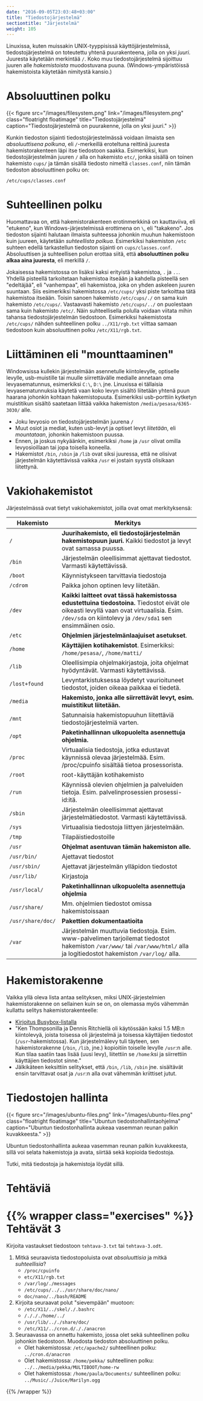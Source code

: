 ```yaml
---
date: "2016-09-05T23:03:48+03:00"
title: "Tiedostojärjestelmä"
sectiontitle: "Järjestelmä"
weight: 105
---
```


Linuxissa, kuten muissakin UNIX-tyyppisissä käyttöjärjestelmissä, tiedostojärjestelmä on toteutettu yhtenä
puurakenteena, jolla on yksi *juuri*. Juuresta käytetään merkintää `/`.
Koko muu tiedostojärjestelmä sijoittuu juuren alle *hakemistoista* muodostuvana
puuna. (Windows-ympäristöissä hakemistoista käytetään nimitystä kansio.)

Absoluuttinen polku
===================

{{< figure src="/images/filesystem.png" link="/images/filesystem.png" class="floatright floatimage" title="Tiedostojärjestelmä" caption="Tiedostojärjestelmä on puurakenne, jolla on yksi juuri." >}}

Kunkin tiedoston sijainti tiedostojärjestelmässä voidaan ilmaista sen *absoluuttisena polkuna*,
eli `/`-merkeillä eroteltuna reittinä juuresta hakemistorakenteen läpi itse tiedostoon saakka.
Esimerkiksi, kun tiedostojärjestelmän juuren `/` alla on hakemisto `etc/`, jonka sisällä on
toinen hakemisto `cups/` ja tämän sisällä tiedosto nimeltä `classes.conf`,
niin tämän tiedoston absoluuttinen polku on:

```
/etc/cups/classes.conf
```

Suhteellinen polku
==================

Huomattavaa on, että hakemistorakenteen erotinmerkkinä on kauttaviiva, eli "etukeno", kun Windows-järjestelmissä
erottimena on `\`, eli "takakeno". Jos tiedoston sijainti halutaan ilmaista suhteessa johonkin muuhun
hakemistoon kuin juureen, käytetään *suhteellista polkua*. Esimerkiksi hakemiston `/etc` suhteen edellä
tarkastellun tiedoston sijainti on `cups/classes.conf`. Absoluuttisen ja suhteellisen polun erottaa
siitä, että **absoluuttinen polku alkaa aina juuresta**, eli merkillä `/`.

Jokaisessa hakemistossa on lisäksi kaksi erityistä hakemistoa, `.` ja `..`. Yhdellä pisteellä tarkoitetaan
hakemistoa itseään ja kahdella pisteellä sen "edeltäjää", eli "vanhempaa", eli hakemistoa, joka on yhden askeleen
juuren suuntaan. Siis esimerkiksi hakemistossa `/etc/cups/` yksi piste tarkoittaa tätä hakemistoa itseään.
Toisin sanoen hakemisto `/etc/cups/./` on sama kuin hakemisto `/etc/cups/`. Vastaavasti hakemisto `/etc/cups/../`
on puolestaan sama kuin hakemisto `/etc/`. Näin suhteellisella polulla voidaan viitata mihin tahansa
tiedostojärjestelmän tiedostoon. Esimerkiksi hakemistosta `/etc/cups/` nähden suhteellinen polku
`../X11/rgb.txt` viittaa samaan tiedostoon kuin absoluuttinen polku `/etc/X11/rgb.txt`.



Liittäminen eli "mounttaaminen"
========================

Windowsissa kullekin järjestelmään asennetulle kiintolevylle, optiselle levylle,
usb-muistille tai muulle siirrettävälle medialle annetaan oma levyasematunnus, esimerkiksi
`C:\`, `D:\` jne. Linuxissa ei tällaisia levyasematunnuksia käytetä vaan koko levyn sisältö liitetään
yhtenä puun haarana johonkin kohtaan hakemistopuuta. Esimerkiksi usb-porttiin kytketyn
muistitikun sisältö saatetaan liittää vaikka hakemiston `/media/pesasa/6365-3030/` alle.

* Joku levyosio on tiedostojärjestelmän juurena `/`
* Muut osiot ja mediat, kuten usb-levyt ja optiset levyt *liitetään*, eli *mountataan*, johonkin hakemistoon puussa.
* Ennen, ja joskus nykyäänkin, esimerkiksi `/home` ja `/usr` olivat omilla levyosioillaan tai jopa toisella koneella.
* Hakemistot `/bin`, `/sbin` ja `/lib` ovat siksi juuressa, että ne olisivat järjestelmän käytettävissä vaikka `/usr`
  ei jostain syystä olisikaan liitettynä.



Vakiohakemistot
========================

Järjestelmässä ovat tietyt vakiohakemistot, joilla ovat omat merkityksensä:

| Hakemisto | Merkitys |
|-----------|----------|
| `/`     |  **Juurihakemisto, eli tiedostojärjestelmän hakemistopuun juuri.** Kaikki tiedostot ja levyt ovat samassa puussa. |
|`/bin`   |  Järjestelmän oleellisimmat ajettavat tiedostot. Varmasti käytettävissä. |
|`/boot`  |  Käynnistykseen tarvittavia tiedostoja |
|`/cdrom` |  Paikka johon optinen levy liitetään.  |
|`/dev`   |  **Kaikki laitteet ovat tässä hakemistossa edustettuina tiedostoina.** Tiedostot eivät ole oikeasti levyllä vaan ovat virtuaalisia. Esim. `/dev/sda` on kiintolevy ja `/dev/sda1` sen ensimmäinen osio. |
|`/etc`   |  **Ohjelmien järjestelmänlaajuiset asetukset**. |
|`/home`  |  **Käyttäjien kotihakemistot**. Esimerkiksi: `/home/pesasa/`, `/home/matti/` |
|`/lib`   |  Oleellisimpia ohjelmakirjastoja, joita ohjelmat hyödyntävät. Varmasti käytettävissä. |
|`/lost+found` | Levyntarkistuksessa löydetyt vaurioituneet tiedostot, joiden oikeaa paikkaa ei tiedetä.|
|`/media` |  **Hakemisto, jonka alle siirrettävät levyt, esim. muistitikut liitetään.** |
|`/mnt`   |  Satunnaisia hakemistopuuhun liitettäviä tiedostojärjestelmiä varten. |
|`/opt`   |  **Paketinhallinnan ulkopuolelta asennettuja ohjelmia.** |
|`/proc`  |  Virtuaalisia tiedostoja, jotka edustavat käynnissä olevaa järjestelmää. Esim. /proc/cpuinfo sisältää tietoa prosessorista. |
|`/root`  |  root-käyttäjän kotihakemisto |
|`/run`   |  Käynnissä olevien ohjelmien ja palveluiden tietoja. Esim. palvelinprosessien prosessi-id:itä. |
|`/sbin`  |  Järjestelmän oleellisimmat ajettavat järjestelmätiedostot. Varmasti käytettävissä. |
|`/sys`   |  Virtuaalisia tiedostoja liittyen järjestelmään. |
|`/tmp`   |  Tilapäistiedostoille |
|`/usr`   |  **Ohjelmat asentuvan tämän hakemiston alle.** |
|`/usr/bin/` | Ajettavat tiedostot |
|`/usr/sbin/`| Ajettavat järjestelmän ylläpidon tiedostot|
|`/usr/lib/` | Kirjastoja |
|`/usr/local/` | **Paketinhallinnan ulkopuolelta asennettuja ohjelmia** |
|`/usr/share/` | Mm. ohjelmien tiedostot omissa hakemistoissaan  |
|`/usr/share/doc/` | **Pakettien dokumentaatioita** |
|`/var`   |  Järjestelmän muuttuvia tiedostoja. Esim. www-palvelimen tarjoilemat tiedostot hakemiston `/var/www/` tai `/var/www/html/` alla ja logitiedostot hakemiston `/var/log/` alla. |




Hakemistorakenne
========================

Vaikka yllä oleva lista antaa selityksen, miksi UNIX-järjestelmien hakemistorakenne on sellainen kuin se on,
on olemassa myös vähemmän kullattu selitys hakemistorakenteelle:

* [Kirjoitus Busybox-listalla](http://lists.busybox.net/pipermail/busybox/2010-December/074114.html)
* "Ken Thompsonilla ja Dennis Ritchiellä oli käytössään kaksi 1.5 MB:n kiintolevyä, joista toisessa oli järjestelmä ja toisessa käyttäjien tiedostot (`/usr`-hakemistossa).
   Kun järjestelmälevy tuli täyteen, sen hakemistorakenne (`/bin`, `/lib`, jne.) kopioitiin toiselle levylle `/usr`:n alle.
   Kun tilaa saatiin taas lisää (uusi levy), liitettiin se `/home`:ksi ja siirrettiin käyttäjien tiedostot sinne."
* Jälkikäteen keksittiin selitykset, että `/bin`, `/lib`, `/sbin` jne. sisältävät ensin tarvittavat osat ja `/usr`:n alla ovat vähemmän kriittiset jutut.


Tiedostojen hallinta
======================

{{< figure src="/images/ubuntu-files.png" link="/images/ubuntu-files.png" class="floatright floatimage" title="Ubuntun tiedostonhallintaohjelma" caption="Ubuntun tiedostonhallinta aukeaa vasemman reunan palkin kuvakkeesta." >}}

Ubuntun tiedostonhallinta aukeaa vasemman reunan palkin kuvakkeesta,
sillä voi selata hakemistoja ja avata, siirtää sekä kopioida tiedostoja.

Tutki, mitä tiedostoja ja hakemistoja löydät sillä.

Tehtäviä
==================================

{{% wrapper class="exercises" %}}
Tehtävät 3
==================================
Kirjoita vastaukset tiedostoon `tehtava-3.txt` tai `tehtava-3.odt`.

1. Mitkä seuraavista tiedostopoluista ovat *absoluuttisia* ja mitkä *suhteellisia*?
    - `/proc/cpuinfo`
    - `etc/X11/rgb.txt`
    - `/var/log/./messages`
    - `/etc/cups/../../usr/share/doc/nano/`
    - `doc/nano/../bash/README`
2. Kirjoita seuraavat polut "sievempään" muotoon:
    - `/etc/X11/../skel/./.bashrc`
    - `/./././home/../`
    - `/usr/lib/.././share/doc/`
    - `/etc/X11/../cron.d/././anacron`
3. Seuraavassa on annettu hakemisto, jossa olet sekä suhteellinen polku johonkin tiedostoon.
   Muodosta tiedoston absoluuttinen polku.
    - Olet hakemistossa: `/etc/apache2/` suhteellinen polku: `../cron.d/anacron`
    - Olet hakemistossa: `/home/pekka/` suhteellinen polku: `../../media/pekka/MULTIBOOT/home-rw`
    - Olet hakemistossa: `/home/paula/Documents/` suhteellinen polku: `../Music/./Juice/Marilyn.ogg`

{{% /wrapper %}}
